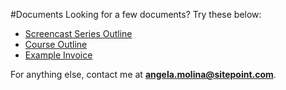 #Documents
Looking for a few documents? Try these below:

- [Screencast Series Outline](https://github.com/learnable-content/contributor-documentation/tree/master/Contributors/Template_ScreencastSeries.md) 
- [Course Outline](https://github.com/learnable-content/contributor-documentation/tree/master/Contributors/Template_CourseOutline.md) 
- [Example Invoice](https://github.com/learnable-content/contributor-documentation/tree/master/Contributors/Template_Invoice.md) 

For anything else, contact me at **angela.molina@sitepoint.com**.
